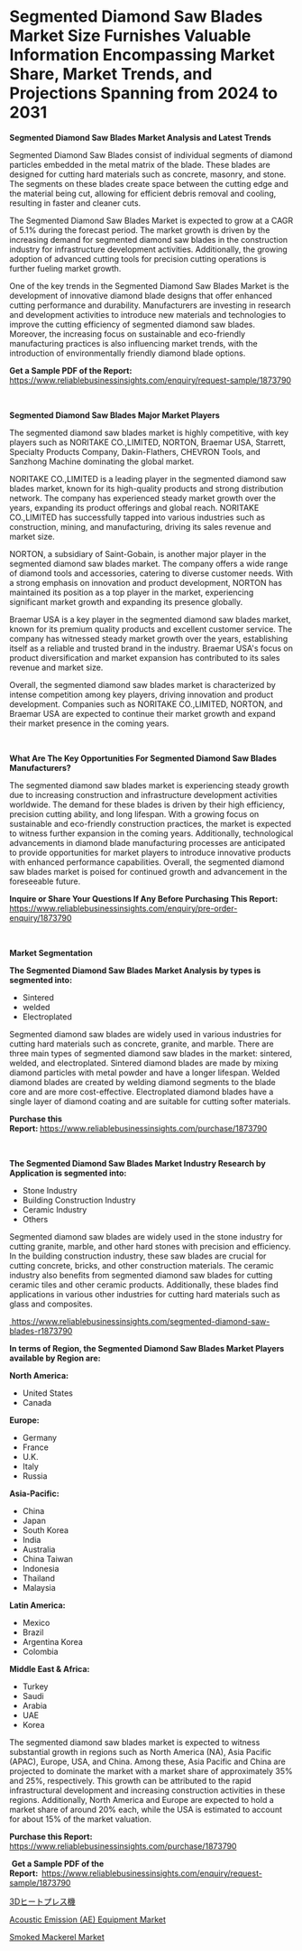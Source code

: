 <p><h1>Segmented Diamond Saw Blades Market Size Furnishes Valuable Information Encompassing Market Share, Market Trends, and Projections Spanning from 2024 to 2031</h1></p><p><strong>Segmented Diamond Saw Blades Market Analysis and Latest Trends</strong></p>
<p><p>Segmented Diamond Saw Blades consist of individual segments of diamond particles embedded in the metal matrix of the blade. These blades are designed for cutting hard materials such as concrete, masonry, and stone. The segments on these blades create space between the cutting edge and the material being cut, allowing for efficient debris removal and cooling, resulting in faster and cleaner cuts.</p><p>The Segmented Diamond Saw Blades Market is expected to grow at a CAGR of 5.1% during the forecast period. The market growth is driven by the increasing demand for segmented diamond saw blades in the construction industry for infrastructure development activities. Additionally, the growing adoption of advanced cutting tools for precision cutting operations is further fueling market growth.</p><p>One of the key trends in the Segmented Diamond Saw Blades Market is the development of innovative diamond blade designs that offer enhanced cutting performance and durability. Manufacturers are investing in research and development activities to introduce new materials and technologies to improve the cutting efficiency of segmented diamond saw blades. Moreover, the increasing focus on sustainable and eco-friendly manufacturing practices is also influencing market trends, with the introduction of environmentally friendly diamond blade options.</p></p>
<p><strong>Get a Sample PDF of the Report:&nbsp;</strong> <a href="https://www.reliablebusinessinsights.com/enquiry/request-sample/1873790">https://www.reliablebusinessinsights.com/enquiry/request-sample/1873790</a></p>
<p>&nbsp;</p>
<p><strong>Segmented Diamond Saw Blades Major Market Players</strong></p>
<p><p>The segmented diamond saw blades market is highly competitive, with key players such as NORITAKE CO.,LIMITED, NORTON, Braemar USA, Starrett, Specialty Products Company, Dakin-Flathers, CHEVRON Tools, and Sanzhong Machine dominating the global market.</p><p>NORITAKE CO.,LIMITED is a leading player in the segmented diamond saw blades market, known for its high-quality products and strong distribution network. The company has experienced steady market growth over the years, expanding its product offerings and global reach. NORITAKE CO.,LIMITED has successfully tapped into various industries such as construction, mining, and manufacturing, driving its sales revenue and market size.</p><p>NORTON, a subsidiary of Saint-Gobain, is another major player in the segmented diamond saw blades market. The company offers a wide range of diamond tools and accessories, catering to diverse customer needs. With a strong emphasis on innovation and product development, NORTON has maintained its position as a top player in the market, experiencing significant market growth and expanding its presence globally.</p><p>Braemar USA is a key player in the segmented diamond saw blades market, known for its premium quality products and excellent customer service. The company has witnessed steady market growth over the years, establishing itself as a reliable and trusted brand in the industry. Braemar USA's focus on product diversification and market expansion has contributed to its sales revenue and market size.</p><p>Overall, the segmented diamond saw blades market is characterized by intense competition among key players, driving innovation and product development. Companies such as NORITAKE CO.,LIMITED, NORTON, and Braemar USA are expected to continue their market growth and expand their market presence in the coming years.</p></p>
<p>&nbsp;</p>
<p><strong>What Are The Key Opportunities For Segmented Diamond Saw Blades Manufacturers?</strong></p>
<p><p>The segmented diamond saw blades market is experiencing steady growth due to increasing construction and infrastructure development activities worldwide. The demand for these blades is driven by their high efficiency, precision cutting ability, and long lifespan. With a growing focus on sustainable and eco-friendly construction practices, the market is expected to witness further expansion in the coming years. Additionally, technological advancements in diamond blade manufacturing processes are anticipated to provide opportunities for market players to introduce innovative products with enhanced performance capabilities. Overall, the segmented diamond saw blades market is poised for continued growth and advancement in the foreseeable future.</p></p>
<p><strong>Inquire or Share Your Questions If Any Before Purchasing This Report:</strong> <a href="https://www.reliablebusinessinsights.com/enquiry/pre-order-enquiry/1873790">https://www.reliablebusinessinsights.com/enquiry/pre-order-enquiry/1873790</a></p>
<p>&nbsp;</p>
<p><strong>Market Segmentation</strong></p>
<p><strong>The Segmented Diamond Saw Blades Market Analysis by types is segmented into:</strong></p>
<p><ul><li>Sintered</li><li>welded</li><li>Electroplated</li></ul></p>
<p><p>Segmented diamond saw blades are widely used in various industries for cutting hard materials such as concrete, granite, and marble. There are three main types of segmented diamond saw blades in the market: sintered, welded, and electroplated. Sintered diamond blades are made by mixing diamond particles with metal powder and have a longer lifespan. Welded diamond blades are created by welding diamond segments to the blade core and are more cost-effective. Electroplated diamond blades have a single layer of diamond coating and are suitable for cutting softer materials.</p></p>
<p><strong>Purchase this Report:&nbsp;</strong><a href="https://www.reliablebusinessinsights.com/purchase/1873790">https://www.reliablebusinessinsights.com/purchase/1873790</a></p>
<p>&nbsp;</p>
<p><strong>The Segmented Diamond Saw Blades Market Industry Research by Application is segmented into:</strong></p>
<p><ul><li>Stone Industry</li><li>Building Construction Industry</li><li>Ceramic Industry</li><li>Others</li></ul></p>
<p><p>Segmented diamond saw blades are widely used in the stone industry for cutting granite, marble, and other hard stones with precision and efficiency. In the building construction industry, these saw blades are crucial for cutting concrete, bricks, and other construction materials. The ceramic industry also benefits from segmented diamond saw blades for cutting ceramic tiles and other ceramic products. Additionally, these blades find applications in various other industries for cutting hard materials such as glass and composites.</p></p>
<p><a href="https://www.reliablebusinessinsights.com/segmented-diamond-saw-blades-r1873790">&nbsp;https://www.reliablebusinessinsights.com/segmented-diamond-saw-blades-r1873790</a></p>
<p><strong>In terms of Region, the Segmented Diamond Saw Blades Market Players available by Region are:</strong></p>
<p>
    <p> <strong> North America: </strong>
        <ul>
            <li>United States</li>
            <li>Canada</li>
        </ul>
        </p> 
    <p> <strong> Europe: </strong>
        <ul>
            <li>Germany</li>
            <li>France</li>
            <li>U.K.</li>
            <li>Italy</li>
            <li>Russia</li>
        </ul>
        </p> 
    <p> <strong> Asia-Pacific: </strong>
        <ul>
            <li>China</li>
            <li>Japan</li>
            <li>South Korea</li>
            <li>India</li>
            <li>Australia</li>
            <li>China Taiwan</li>
            <li>Indonesia</li>
            <li>Thailand</li>
            <li>Malaysia</li>
        </ul>
        </p> 
    <p> <strong> Latin America: </strong>
        <ul>
            <li>Mexico</li>
            <li>Brazil</li>
            <li>Argentina Korea</li>
            <li>Colombia</li>
        </ul>
        </p> 
    <p> <strong> Middle East & Africa: </strong>
        <ul>
            <li>Turkey</li>
            <li>Saudi</li>
            <li>Arabia</li>
            <li>UAE</li>
            <li>Korea</li>
        </ul>
    </p>
    </p>
<p><p>The segmented diamond saw blades market is expected to witness substantial growth in regions such as North America (NA), Asia Pacific (APAC), Europe, USA, and China. Among these, Asia Pacific and China are projected to dominate the market with a market share of approximately 35% and 25%, respectively. This growth can be attributed to the rapid infrastructural development and increasing construction activities in these regions. Additionally, North America and Europe are expected to hold a market share of around 20% each, while the USA is estimated to account for about 15% of the market valuation.</p></p>
<p><strong>Purchase this Report: </strong><a href="https://www.reliablebusinessinsights.com/purchase/1873790">https://www.reliablebusinessinsights.com/purchase/1873790</a></p>
<p>&nbsp;<strong>Get a Sample PDF of the Report:&nbsp;&nbsp;</strong><a href="https://www.reliablebusinessinsights.com/enquiry/request-sample/1873790">https://www.reliablebusinessinsights.com/enquiry/request-sample/1873790</a></p>
<p><strong></strong></p>
<p><p><a href="https://github.com/roulaayoub-saad/Market-Research-Report-List-1/blob/main/4111061153049.md">3Dヒートプレス機</a></p><p><a href="https://view.publitas.com/reportprime-1/acoustic-emission-ae-equipment-market-a-global-and-regional-analysis-focus-on-region-country-level-analysis-and-competitive-landscape-analysis-and-forecast-2024-2031/">Acoustic Emission (AE) Equipment Market</a></p><p><a href="https://github.com/LitzyGulgowski2023/Market-Research-Report-List-1/blob/main/smoked-mackerel-market.md">Smoked Mackerel Market</a></p></p>